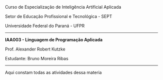 Curso de Especialização de Inteligência Artificial Aplicada

Setor de Educação Profissional e Tecnológica - SEPT

Universidade Federal do Paraná - UFPR

---

**IAA003 - Linguagem de Programação Aplicada**

Prof. Alexander Robert Kutzke

Estudante: Bruno Moreira Ribas

---
Aqui constam todas as atividades dessa materia